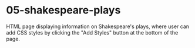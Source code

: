# 05-shakespeare-plays

HTML page displaying information on Shakespeare's plays, where user can add CSS styles by clicking the "Add Styles" button at the bottom of the page.
